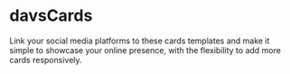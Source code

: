 # davsCards
 Link your social media platforms to these cards templates and  make it simple to showcase your online presence, with the flexibility to add more cards responsively.
